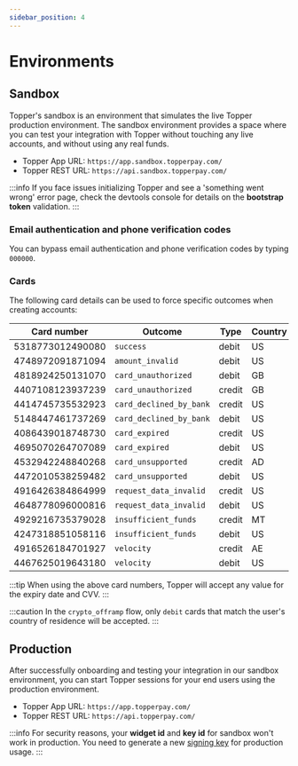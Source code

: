 ```yaml
---
sidebar_position: 4
---
```


# Environments

## Sandbox

Topper's sandbox is an environment that simulates the live Topper production environment. The sandbox environment provides a space where you can test your integration with Topper without touching any live accounts, and without using any real funds.

- Topper App URL: `https://app.sandbox.topperpay.com/`
- Topper REST URL: `https://api.sandbox.topperpay.com/`

:::info
If you face issues initializing Topper and see a 'something went wrong' error page, check the devtools console for details on the **bootstrap token** validation.
:::

### Email authentication and phone verification codes

You can bypass email authentication and phone verification codes by typing `000000`.

### Cards

The following card details can be used to force specific outcomes when creating accounts:

| Card number      | Outcome                 | Type   | Country | Brand      |
|------------------|-------------------------|--------|---------|------------|
| 5318773012490080 | `success`               | debit  | US      | MasterCard |
| 4748972091871094 | `amount_invalid`        | debit  | US      | Visa       |
| 4818924250131070 | `card_unauthorized`     | debit  | GB      | Visa       |
| 4407108123937239 | `card_unauthorized`     | credit | GB      | Visa       |
| 4414745735532923 | `card_declined_by_bank` | credit | US      | Visa       |
| 5148447461737269 | `card_declined_by_bank` | debit  | US      | MasterCard |
| 4086439018748730 | `card_expired`          | credit | US      | Visa       |
| 4695070264707089 | `card_expired`          | debit  | US      | Visa       |
| 4532942248840268 | `card_unsupported`      | credit | AD      | Visa       |
| 4472010538259482 | `card_unsupported`      | debit  | US      | Visa       |
| 4916426384864999 | `request_data_invalid`  | credit | US      | Visa       |
| 4648778096000816 | `request_data_invalid`  | debit  | US      | Visa       |
| 4929216735379028 | `insufficient_funds`    | credit | MT      | Visa       |
| 4247318851058116 | `insufficient_funds`    | debit  | US      | Visa       |
| 4916526184701927 | `velocity`              | credit | AE      | Visa       |
| 4467625019643180 | `velocity`              | debit  | US      | Visa       |

:::tip
When using the above card numbers, Topper will accept any value for the expiry date and CVV.
:::

:::caution
In the `crypto_offramp` flow, only `debit` cards that match the user's country of residence will be accepted.
:::

## Production

After successfully onboarding and testing your integration in our sandbox environment, you can start Topper sessions for your end users using the production environment.

- Topper App URL: `https://app.topperpay.com/`
- Topper REST URL: `https://api.topperpay.com/`

:::info
For security reasons, your **widget id** and **key id** for sandbox won't work in production. You need to generate a new [signing key](./widgets.md#generating-signing-keys) for production usage.
:::
